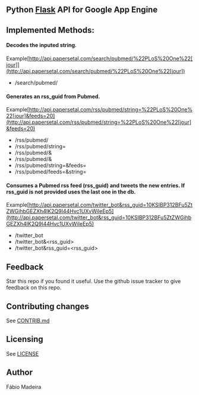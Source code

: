 ## Python [Flask](http://flask.pocoo.org) API for Google App Engine

## Implemented Methods:

#### Decodes the inputed string.  
Example[http://api.papersetal.com/search/pubmed/%22PLoS%20One%22[jour]](http://api.papersetal.com/search/pubmed/%22PLoS%20One%22[jour])

*   /search/pubmed/<string>

#### Generates an rss_guid from Pubmed.  
Example[http://api.papersetal.com/rss/pubmed/string=%22PLoS%20One%22[jour]&feeds=20](http://api.papersetal.com/rss/pubmed/string=%22PLoS%20One%22[jour]&feeds=20)

*   /rss/pubmed/<string>
*   /rss/pubmed/string=<string>
*   /rss/pubmed/<string>&<feeds>
*   /rss/pubmed/<feeds>&<string>
*   /rss/pubmed/string=<string>&feeds=<feeds>
*   /rss/pubmed/feeds=<feeds>&string=<string>

#### Consumes a Pubmed rss feed (rss_guid) and tweets the new entries. If rss_guid is not provided uses the last one in the db.  
Example[http://api.papersetal.com/twitter_bot&rss_guid=10KSIBP312BFu5ZtZWGihbGEZXh4IK2Q9I44Hvc1UXvWiIeEp5](http://api.papersetal.com/twitter_bot&rss_guid=10KSIBP312BFu5ZtZWGihbGEZXh4IK2Q9I44Hvc1UXvWiIeEp5)

*   /twitter_bot
*   /twitter_bot&<rss_guid>
*   /twitter_bot&rss_guid=<rss_guid>


## Feedback
Star this repo if you found it useful. Use the github issue tracker to give
feedback on this repo.

## Contributing changes
See [CONTRIB.md](CONTRIB.md)

## Licensing
See [LICENSE](LICENSE)

## Author
Fábio Madeira


